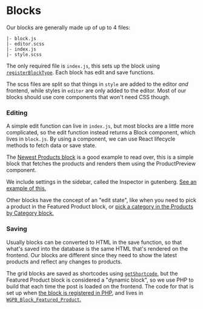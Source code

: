 # Blocks

Our blocks are generally made up of up to 4 files:

```
|- block.js
|- editor.scss
|- index.js
|- style.scss
```

The only required file is `index.js`, this sets up the block using [`registerBlockType`](https://wordpress.org/gutenberg/handbook/designers-developers/developers/block-api/block-registration/). Each block has edit and save functions.

The scss files are split so that things in `style` are added to the editor _and_ frontend, while styles in `editor` are only added to the editor. Most of our blocks should use core components that won't need CSS though.

### Editing

A simple edit function can live in `index.js`, but most blocks are a little more complicated, so the edit function instead returns a Block component, which lives in `block.js`. By using a component, we can use React lifecycle methods to fetch data or save state.

The [Newest Products block](https://github.com/woocommerce/woocommerce-gutenberg-products-block/blob/5c9d587fcc0b9e652813a42b66eafa5520c7ac88/assets/js/blocks/product-new/block.js) is a good example to read over, this is a simple block that fetches the products and renders them using the ProductPreview component.

We include settings in the sidebar, called the Inspector in gutenberg. [See an example of this.](https://github.com/woocommerce/woocommerce-gutenberg-products-block/blob/5c9d587fcc0b9e652813a42b66eafa5520c7ac88/assets/js/blocks/product-new/block.js#L71)

Other blocks have the concept of an "edit state", like when you need to pick a product in the Featured Product block, or [pick a category in the Products by Category block.](https://github.com/woocommerce/woocommerce-gutenberg-products-block/blob/5c9d587fcc0b9e652813a42b66eafa5520c7ac88/assets/js/blocks/product-category/block.js#L140)

### Saving

Usually blocks can be converted to HTML in the save function, so that what's saved into the database is the same HTML that's rendered on the frontend. Our blocks are different since they need to show the latest products and reflect any changes to products.

The grid blocks are saved as shortcodes using [`getShortcode`,](https://github.com/woocommerce/woocommerce-gutenberg-products-block/blob/5c9d587fcc0b9e652813a42b66eafa5520c7ac88/assets/js/utils/get-shortcode.js) but the Featured Product block is considered a "dynamic block", so we use PHP to build that each time the post is loaded on the frontend. The code for that is set up when [the block is registered in PHP](https://github.com/woocommerce/woocommerce-gutenberg-products-block/blob/5c9d587fcc0b9e652813a42b66eafa5520c7ac88/assets/php/class-wgpb-block-library.php#L216), and lives in [`WGPB_Block_Featured_Product`.](https://github.com/woocommerce/woocommerce-gutenberg-products-block/blob/5c9d587fcc0b9e652813a42b66eafa5520c7ac88/assets/php/class-wgpb-block-featured-product.php)
